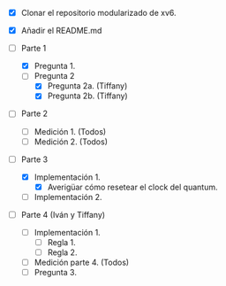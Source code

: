 - [x] Clonar el repositorio modularizado de xv6.

- [x] Añadir el README.md

- [ ] Parte 1
  - [x] Pregunta 1.
  - [ ] Pregunta 2
    - [x] Pregunta 2a. (Tiffany)
    - [x] Pregunta 2b. (Tiffany)
- [ ] Parte 2
  - [ ] Medición 1. (Todos)
  - [ ] Medición 2. (Todos)
- [ ] Parte 3
  - [x] Implementación 1.
    - [x] Averigüar cómo resetear el clock del quantum.
  - [ ] Implementación 2.
- [ ] Parte 4 (Iván y Tiffany)
  - [ ] Implementación 1.
    - [ ] Regla 1.
    - [ ] Regla 2.
  - [ ] Medición parte 4. (Todos)
  - [ ] Pregunta 3.
